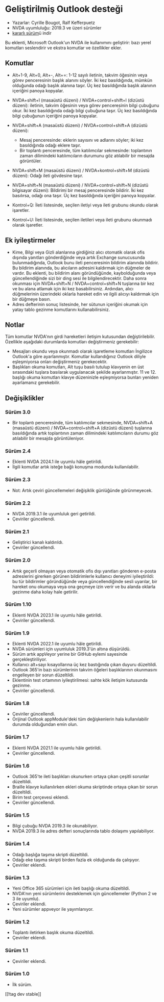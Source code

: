 # Geliştirilmiş Outlook desteği #

* Yazarlar: Cyrille Bougot, Ralf Kefferpuetz
* NVDA uyumluluğu: 2019.3 ve üzeri sürümler
* [kararlı sürüm][1]ü indir

Bu eklenti, Microsoft Outlook'un NVDA ile kullanımını geliştirir: bazı yerel
komutları seslendirir ve ekstra komutlar ve özellikler ekler.

## Komutlar

* Alt+1-9, Alt+0, Alt+-, Alt+=: 1-12 sayılı iletinin, takvim öğesinin veya
  görev penceresinin başlık alanını söyler. İki kez basıldığında, mümkün
  olduğunda odağı  başlık alanına taşır. Üç kez basıldığında başlık alanının
  içeriğini panoya kopyalar.
* NVDA+shift+I (masaüstü düzeni) / NVDA+control+shift+I (dizüstü düzeni):
  iletinin, takvim öğesinin veya görev penceresinin bilgi çubuğunu okur. İki
  kez basıldığında odağı bilgi çubuğuna taşır. Üç kez basıldığında bilgi
  çubuğunun içeriğini panoya kopyalar.
* NVDA+shift+A (masaüstü düzeni) / NVDA+control+shift+A (dizüstü düzeni):
  
    * Mesaj penceresinde: eklerin sayısını ve adlarını söyler; iki kez
      basıldığında odağı eklere taşır.
    * Bir toplantı penceresinde, tüm katılımcılar sekmesinde: toplantının
      zaman dilimindeki katılımcıların durumunu göz atılabilir bir mesajda
      görüntüler.

* NVDA+shift+M (masaüstü düzeni) / NVDA+kontrol+shift+M (dizüstü düzeni):
  Odağı ileti gövdesine taşır.
* NVDA+shift+N (masaüstü düzeni) / NVDA+control+shift+N (dizüstü bilgisayar
  düzeni): Bildirimi bir mesaj penceresinde bildirir. İki kez basılırsa,
  odağı ona taşır. Üç kez basıldığında içeriğini panoya kopyalar.
* Kontrol+Q: İleti listesinde, seçilen iletiyi veya ileti grubunu okundu
  olarak işaretler.
* Kontrol+U: İleti listesinde, seçilen iletileri veya ileti grubunu okunmadı
  olarak işaretler.

## Ek iyileştirmeler

* Kime, Bilgi veya Gizli alanlarına girdiğiniz alıcı otomatik olarak ofis
  dışında yanıtları gönderdiğinde veya artık Exchange sunucusunda
  bulunmadığında, Outlook bunu ileti penceresinin bildirim alanında
  bildirir. Bu bildirim alanında, bu alıcıların adresini kaldırmak için
  düğmeler de vardır. Bu eklenti, bu bildirim alanı göründüğünde,
  kaybolduğunda veya güncellendiğinde sizi bir ding sesi ile
  bilgilendirecektir. Daha sonra okunması için NVDA+shift+N /
  NVDA+control+shift+N tuşlarına bir kez ve bu alana atlamak için iki kez
  basabilirsiniz. Ardından, alıcı düğmelerinin üzerindeki oklarla hareket
  edin ve ilgili alıcıyı kaldırmak için bir düğmeye basın.
* Adres defterinin sonuç listesinde, her sütunun içeriğini okumak için yatay
  tablo gezinme komutlarını kullanabilirsiniz.
  
## Notlar

Tüm komutlar NVDA'nın girdi hareketleri iletişim kutusundan
değiştirilebilir. Özellikle aşağıdaki durumlarda komutları değiştirmeniz
gerekebilir:

* Mesajları okundu veya okunmadı olarak işaretleme komutları İngilizce
  Outlook'a göre ayarlanmıştır. Komutlar kullandığınız Outlook diliyle
  eşleşmiyorsa onları değiştirmeniz gerekecektir.
* Başlıkları okuma komutları, Alt tuşu basılı tutulup klavyenin en üst
  sırasındaki tuşlara basılarak uygulanacak şekilde ayarlanmıştır. 11 ve
  12. başlığı okuma komutları klavye düzeninizle eşleşmiyorsa bunları
  yeniden ayarlamanız gerekebilir.

## Değişiklikler

### Sürüm 3.0

* Bir toplantı penceresinde, tüm katılımcılar sekmesinde, NVDA+shift+A
  (masaüstü düzeni) / NVDA+control+shift+A (dizüstü düzeni) tuşlarına
  basıldığında artık toplantının zaman dilimindeki katılımcıların durumu göz
  atılabilir bir mesajda görüntüleniyor.

### Sürüm 2.4

* Eklenti NVDA 2024.1 ile uyumlu hâle getirildi.
* İlgili komutlar artık isteğe bağlı konuşma modunda kullanılabilir.

### Sürüm 2.3

* Not: Artık çeviri güncellemeleri değişiklik günlüğünde görünmeyecek.

### Sürüm 2.2

* NVDA 2019.3.1 ile uyumluluk geri getirildi.
* Çeviriler güncellendi.

### Sürüm 2.1

* Geliştirici kanalı kaldırıldı.
* Çeviriler güncellendi.

### Sürüm 2.0

* Artık geçerli olmayan veya otomatik ofis dışı yanıtları gönderen e-posta
  adreslerini girerken görünen bildirimlerle kullanıcı deneyimi
  iyileştirildi: bu tür bildirimler göründüğünde veya güncellendiğinde sesli
  uyarılar, bir hareket onu okumaya veya ona geçmeye izin verir ve bu alanda
  oklarla gezinme daha kolay hale getirilir.

### Sürüm 1.10

* Eklenti NVDA 2023.1 ile uyumlu hâle getirildi.
* Çeviriler güncellendi.

### Sürüm 1.9

* Eklenti NVDA 2022.1 ile uyumlu hâle getirildi.
* NVDA sürümleri için uyumluluk 2019.3'ün altına düşürüldü.
* Sürüm artık appVeyor yerine bir GitHub eylemi sayesinde
  gerçekleştiriliyor.
* Kullanıcı alt+sayı kısayollarına üç kez bastığında çıkan duyuru
  düzeltildi.
* Outlook 365'in bazı sürümlerinin takvim öğeleri başlıklarının okunmasını
  engelleyen bir sorun düzeltildi.
* Eklentinin test ortamının iyileştirilmesi: sahte kök iletişim kutusunda
  gezinme.
* Çeviriler güncellendi.

### Sürüm 1.8

* Çeviriler güncellendi.
* Orijinal Outlook appModule'deki tüm değişkenlerin hala kullanılabilir
  durumda olduğundan emin olun.

### Sürüm 1.7

* Eklenti NVDA 2021.1 ile uyumlu hâle getirildi.
* Çeviriler güncellendi.

### Sürüm 1.6

* Outlook 365'te ileti başlıkları okunurken ortaya çıkan çeşitli sorunlar
  düzeltildi.
* Braille klavye kullanılırken ekleri okuma skriptinde ortaya çıkan bir
  sorun düzeltildi.
* Birim test çerçevesi eklendi.
* Çeviriler güncellendi.

### Sürüm 1.5

* Bilgi çubuğu NVDA 2019.3 ile okunabiliyor.
* NVDA 2019.3 ile adres defteri sonuçlarında tablo dolaşımı yapılabiliyor.

### Sürüm 1.4

* Odağı başlığa taşıma skripti düzeltildi.
* Odağı eke taşıma skripti birden fazla ek olduğunda da çalışıyor.
* Çeviriler eklendi.

### Sürüm 1.3

* Yeni Office 365 sürümleri için ileti başlığı okuma düzeltildi.
* NVDA'nın yeni sürümlerini desteklemek için güncellemeler (Python 2 ve 3
  ile uyumlu).
* Çeviriler eklendi.
* Yeni sürümler appveyor ile yayımlanıyor.

### Sürüm 1.2

* Toplantı iletirken başlık okuma düzeltildi.
* Çeviriler eklendi.

### Sürüm 1.1

* Çeviriler eklendi.

### Sürüm 1.0

* İlk sürüm.

[[!tag dev stable]]

[1]: https://www.nvaccess.org/addonStore/legacy?file=outlookextended
